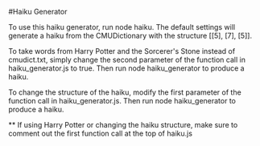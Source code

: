 #Haiku Generator

To use this haiku generator, run node haiku. The default settings will generate a haiku from the CMUDictionary with the structure [[5], [7], [5]].

To take words from Harry Potter and the Sorcerer's Stone instead of cmudict.txt, simply change the second parameter of the function call in haiku_generator.js to true. Then run node haiku_generator to produce a haiku.

To change the structure of the haiku, modify the first parameter of the function call in haiku_generator.js. Then run node haiku_generator to produce a haiku.

** If using Harry Potter or changing the haiku structure, make sure to comment out the first function call at the top of haiku.js